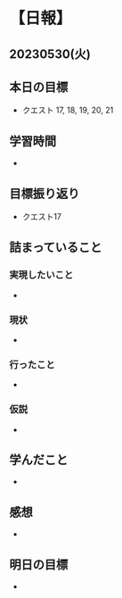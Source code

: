 # 【日報】
## 20230530(火)
## 本日の目標
- クエスト 17, 18, 19, 20, 21

## 学習時間
- 

## 目標振り返り
- クエスト17


## 詰まっていること
### 実現したいこと 
- 
### 現状
- 
### 行ったこと 
- 
### 仮説
- 

## 学んだこと
- 

## 感想
- 

## 明日の目標
- 


